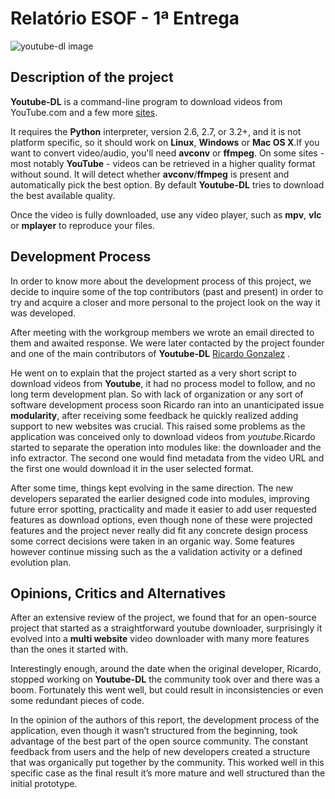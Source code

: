# Relatório ESOF - 1ª Entrega

![youtube-dl image](https://github.com/atomicscale/youtube-dl/blob/master/ESOF-Docs/images1/youtube-dl.jpg)
## Description of the project

**Youtube-DL** is a command-line program to download videos from YouTube.com and a few more [sites](http://rg3.github.io/youtube-dl/supportedsites.html). 

It requires the **Python** interpreter, version 2.6, 2.7, or 3.2+, and it is not platform specific, so it should work on **Linux**, **Windows** or **Mac OS X**.If you want to convert video/audio, you'll need **avconv** or **ffmpeg**. On some sites - most notably **YouTube** - videos can be retrieved in a higher quality format without sound. It will detect whether **avconv**/**ffmpeg** is present and automatically pick the best option. By default **Youtube-DL** tries to download the best available quality.

Once the video is fully downloaded, use any video player, such as **mpv**, **vlc** or **mplayer** to reproduce your files.

## Development Process

In order to know more about the development process of this project, we decide to inquire some of the top contributors (past and present) in order to try and acquire a closer and more personal to the project look on the way it was developed.

After meeting with the workgroup members we wrote an email directed to them and awaited response. We were later contacted by the project founder and one of the main contributors of **Youtube-DL** [Ricardo Gonzalez](https://github.com/rg3) .

He went on to explain that the project started as a very short script to download videos from **Youtube**, it had no process model to follow, and no long term development plan. So with lack of organization or any sort of software development process soon Ricardo ran into an unanticipated issue **modularity**, after receiving some feedback he quickly realized adding support to new websites was crucial. This raised some problems as the application was conceived only to download videos from *youtube*.Ricardo started to separate the operation into modules like: the downloader and the info extractor. The second one would find metadata from the video URL and the first one would download it in the user selected format.


After some time, things kept evolving in the same direction. The new developers separated the earlier designed code into modules, improving future error spotting, practicality and made it easier to add user requested features as download options, even though none of these were projected features and the project never really did fit any concrete design process some correct decisions were taken in an organic way. Some features however continue missing such as the a validation activity or a defined evolution plan.

## Opinions, Critics and Alternatives 

After an extensive review of the project, we found that for an open-source project that started as a straightforward youtube downloader, surprisingly it evolved into a **multi website** video downloader with many more features than the ones it started with.

Interestingly enough, around the date when the original developer, Ricardo, stopped working on **Youtube-DL** the community took over and there was a boom. Fortunately this went well, but could result in inconsistencies or even some redundant pieces of code.

In the opinion of the authors of this report, the development process of the application, even though it wasn’t structured from the beginning, took advantage of the best part of the open source community. The constant feedback from users and the help of new developers created a structure that was organically put together by the community. This worked well in this specific case as the final result it’s more mature and well structured than the initial prototype.
